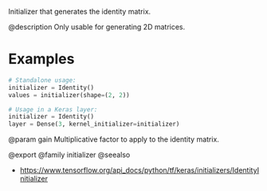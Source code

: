 Initializer that generates the identity matrix.

@description
Only usable for generating 2D matrices.

# Examples
```python
# Standalone usage:
initializer = Identity()
values = initializer(shape=(2, 2))
```

```python
# Usage in a Keras layer:
initializer = Identity()
layer = Dense(3, kernel_initializer=initializer)
```

@param gain
Multiplicative factor to apply to the identity matrix.

@export
@family initializer
@seealso
+ <https://www.tensorflow.org/api_docs/python/tf/keras/initializers/IdentityInitializer>
